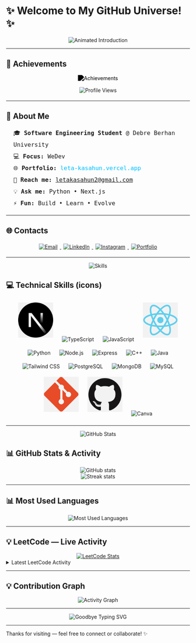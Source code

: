 # ✨ Welcome to My GitHub Universe! ✨

<p align="center">
  <img 
    src="https://readme-typing-svg.herokuapp.com?font=Poppins&size=40&duration=3000&pause=1000&color=4682B4&center=true&vCenter=true&width=1000&lines=👋+Hi+there!+I'm+Leta+Kasahun;🚀+Passionate+Software+Engineer+in+the+making"
    alt="Animated Introduction">
</p>

---

## 🌟 Achievements

<div align="center" style="margin-bottom:12px;">
  <!-- Nearly-black styled trophy (darkened with CSS filter) -->
  <img
    src="https://github-profile-trophy.vercel.app/?username=Leta-Kasahun&theme=dark&no-bg=false&margin-w=4"
    alt="Achievements"
    style="max-width:100%;height:auto;filter:grayscale(1) brightness(0.02) contrast(1.0);"
  />

  <!-- Only the visitor counter directly beneath the trophy -->
  <div style="margin-top:10px;">
    <img src="https://visitor-badge.laobi.icu/badge?page_id=Leta-Kasahun.Leta-Kasahun&style=for-the-badge&color=151515" alt="Profile Views" style="height:38px;margin:6px;" />
  </div>
</div>

---
## 🌱 About Me

<div align="left" style="font-family: 'Fira Code', monospace; font-size: 16px; line-height: 2; margin-left: 20px;">

🎓 <strong>Software Engineering Student</strong> @ Debre Berhan University  
💻 <strong>Focus:</strong> WeDev  
🌐 <strong>Portfolio:</strong> <a href="https://leta-kasahun.vercel.app" target="_blank" style="color:#00BFFF; text-decoration:none;">leta-kasahun.vercel.app</a>  
📧 <strong>Reach me:</strong> <a href="mailto:letakasahun2@gmail.com" style="color:#4682B4; text-decoration:none;">letakasahun2@gmail.com</a>  
💡 <strong>Ask me:</strong> Python • Next.js  
⚡ <strong>Fun:</strong> Build • Learn • Evolve  

</div>


---

## 🌐 Contacts

<div align="center">
  <a href="mailto:letakasahun2@gmail.com" title="Email">
    <img src="https://img.icons8.com/ios-filled/48/4682B4/new-post.png" alt="Email" style="height:40px;margin:6px;" />
  </a>
  <a href="https://www.linkedin.com/in/leta-kasahun" title="LinkedIn">
    <img src="https://img.icons8.com/ios-filled/48/4682B4/linkedin.png" alt="LinkedIn" style="height:40px;margin:6px;" />
  </a>
  <a href="https://instagram.com/leta_kasahun" title="Instagram">
    <img src="https://img.icons8.com/ios-filled/48/4682B4/instagram-new.png" alt="Instagram" style="height:40px;margin:6px;" />
  </a>
  <a href="https://leta-kasahun.vercel.app" title="Portfolio">
    <img src="https://img.icons8.com/ios-filled/48/4682B4/domain.png" alt="Portfolio" style="height:40px;margin:6px;" />
  </a>
</div>

---

<p align="center">
  <img src="https://img.shields.io/badge/-Technical%20Skills-4682B4?style=for-the-badge&logo=widgets&logoColor=white" alt="Skills" />
</p>

## 💻 Technical Skills (icons)

<div align="center">

<!-- Row 1 -->
<img src="https://raw.githubusercontent.com/devicons/devicon/master/icons/nextjs/nextjs-original.svg" width="96" height="96" alt="Next.js" style="margin:10px;filter:brightness(0.95);" />
<img src="https://cdn.jsdelivr.net/gh/devicons/devicon/icons/typescript/typescript-original.svg" width="96" height="96" alt="TypeScript" style="margin:10px;filter:brightness(0.95);" />
<img src="https://img.icons8.com/color/96/000000/javascript.png" width="96" height="96" alt="JavaScript" style="margin:10px;filter:brightness(0.95);" />
<img src="https://raw.githubusercontent.com/devicons/devicon/master/icons/react/react-original.svg" width="96" height="96" alt="React" style="margin:10px;filter:brightness(0.95);" />

<!-- Row 2 -->
<img src="https://img.icons8.com/color/96/000000/python.png" width="96" height="96" alt="Python" style="margin:10px;filter:brightness(0.95);" />
<img src="https://cdn.jsdelivr.net/gh/devicons/devicon/icons/nodejs/nodejs-original.svg" width="96" height="96" alt="Node.js" style="margin:10px;filter:brightness(0.95);" />
<img src="https://cdn.jsdelivr.net/gh/devicons/devicon/icons/express/express-original.svg" width="96" height="96" alt="Express" style="margin:10px;filter:brightness(0.95);" />
<img src="https://img.icons8.com/color/96/000000/c-plus-plus-logo.png" width="96" height="96" alt="C++" style="margin:10px;filter:brightness(0.95);" />

<!-- Row 3 -->
<img src="https://img.icons8.com/color/96/000000/java-coffee-cup-logo.png" width="96" height="96" alt="Java" style="margin:10px;filter:brightness(0.95);" />
<img src="https://img.icons8.com/color/96/000000/tailwindcss.png" width="96" height="96" alt="Tailwind CSS" style="margin:10px;filter:brightness(0.95);" />
<img src="https://cdn.jsdelivr.net/gh/devicons/devicon/icons/postgresql/postgresql-original.svg" width="96" height="96" alt="PostgreSQL" style="margin:10px;filter:brightness(0.95);" />
<img src="https://cdn.jsdelivr.net/gh/devicons/devicon/icons/mongodb/mongodb-original.svg" width="96" height="96" alt="MongoDB" style="margin:10px;filter:brightness(0.95);" />

<!-- Row 4 -->
<img src="https://img.icons8.com/color/96/000000/mysql.png" width="96" height="96" alt="MySQL" style="margin:10px;filter:brightness(0.95);" />
<img src="https://raw.githubusercontent.com/devicons/devicon/master/icons/git/git-original.svg" width="96" height="96" alt="Git" style="margin:10px;filter:brightness(0.95);" />
<img src="https://raw.githubusercontent.com/devicons/devicon/master/icons/github/github-original.svg" width="96" height="96" alt="GitHub" style="margin:10px;filter:brightness(0.95);" />
<img src="https://img.icons8.com/color/96/000000/canva.png" width="96" height="96" alt="Canva" style="margin:10px;filter:brightness(0.95);" />

</div>

---

<p align="center">
  <img src="https://img.shields.io/badge/-GitHub%20Stats%20%26%20Activity-4682B4?style=for-the-badge&logo=github&logoColor=white" alt="GitHub Stats" />
</p>

## 📊 GitHub Stats & Activity

<div align="center">
  <img src="https://github-readme-stats.vercel.app/api?username=Leta-Kasahun&theme=dark&hide_border=false&include_all_commits=false&count_private=true" alt="GitHub stats" width="420" />
  <br/>
  <img src="https://nirzak-streak-stats.vercel.app/?user=Leta-Kasahun&theme=dark&hide_border=false" alt="Streak stats" width="420" />
</div>

---

## 📊 Most Used Languages

<p align="center">
  <img src="https://github-readme-stats.vercel.app/api/top-langs/?username=Leta-Kasahun&langs_count=20&layout=donut-vertical&theme=dark&hide_border=false" width="60%" alt="Most Used Languages">
</p>

---

## 💡 LeetCode — Live Activity

<div align="center">
  <a href="https://leetcode.com/Leta-Kasahun">
    <img src="https://leetcard.jacoblin.cool/Leta-Kasahun?theme=dark&fontFamily=Inter&bgColor=151515" alt="LeetCode Stats" />
  </a>
</div>

<!-- LEETCODE_ACTIVITY_START -->

<details>
<summary>Latest LeetCode Activity</summary>

| Time (UTC) | Problem | Lang | Link |
|---|---|---:|---|
| 2025-01-01 00:00:00 | Example Problem | Python | [link](https://leetcode.com/problems/example-problem/) |

</details>

<!-- LEETCODE_ACTIVITY_END -->

---

## 💡 Contribution Graph

<p align="center">
  <img src="https://github-readme-activity-graph.vercel.app/graph?username=Leta-Kasahun&theme=react-dark&hide_border=true&area=true&custom_title=My%20Contribution%20Graph&color=58A6FF&line=1F6FEB" alt="Activity Graph" width="80%"/>
</p>

---

<p align="center">
  <img 
    src="https://readme-typing-svg.herokuapp.com?font=Poppins&size=34&duration=3000&pause=500&color=4682B4&center=true&vCenter=true&width=900&lines=🙏+Thanks+for+scrolling+through+my+profile!;👋+Goodbye+and+happy+coding!"
    alt="Goodbye Typing SVG">
</p>

---

Thanks for visiting — feel free to connect or collaborate! ✨

<!-- Proudly created with GPRM ( https://gprm.itsvg.in ) -->
